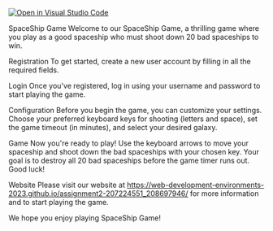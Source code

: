[![Open in Visual Studio Code](https://classroom.github.com/assets/open-in-vscode-718a45dd9cf7e7f842a935f5ebbe5719a5e09af4491e668f4dbf3b35d5cca122.svg)](https://classroom.github.com/online_ide?assignment_repo_id=10790616&assignment_repo_type=AssignmentRepo)

SpaceShip Game
Welcome to our SpaceShip Game, a thrilling game where you play as a good spaceship who must shoot down 20 bad spaceships to win.

Registration
To get started, create a new user account by filling in all the required fields.

Login
Once you've registered, log in using your username and password to start playing the game.

Configuration
Before you begin the game, you can customize your settings. 
Choose your preferred keyboard keys for shooting (letters and space), set the game timeout (in minutes), and select your desired galaxy.

Game
Now you're ready to play! 
Use the keyboard arrows to move your spaceship and shoot down the bad spaceships with your chosen key. 
Your goal is to destroy all 20 bad spaceships before the game timer runs out. Good luck!

Website
Please visit our website at https://web-development-environments-2023.github.io/assignment2-207224551_208697946/ for more information and to start playing the game.

We hope you enjoy playing SpaceShip Game!
